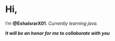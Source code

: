 # Hi, 
I’m **@EshaIsrarX01**. _Currently learning java._ 

***It will be an honor for me to collaborate with you***


<!---
EshaIsrarX01/EshaIsrarX01 is a ✨ special ✨ repository because its `README.md` (this file) appears on your GitHub profile.
You can click the Preview link to take a look at your changes.
--->
